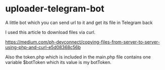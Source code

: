# uploader-telegram-bot
A little bot which you can send url to it and get its file in Telegram back

I used this article to download files via curl.

https://medium.com/ph-devconnect/copying-files-from-server-to-server-using-php-and-curl-e5d08368c56b

Also the token.php which is included in the main.php file contains one variable $botToken which its value is my botToken.
